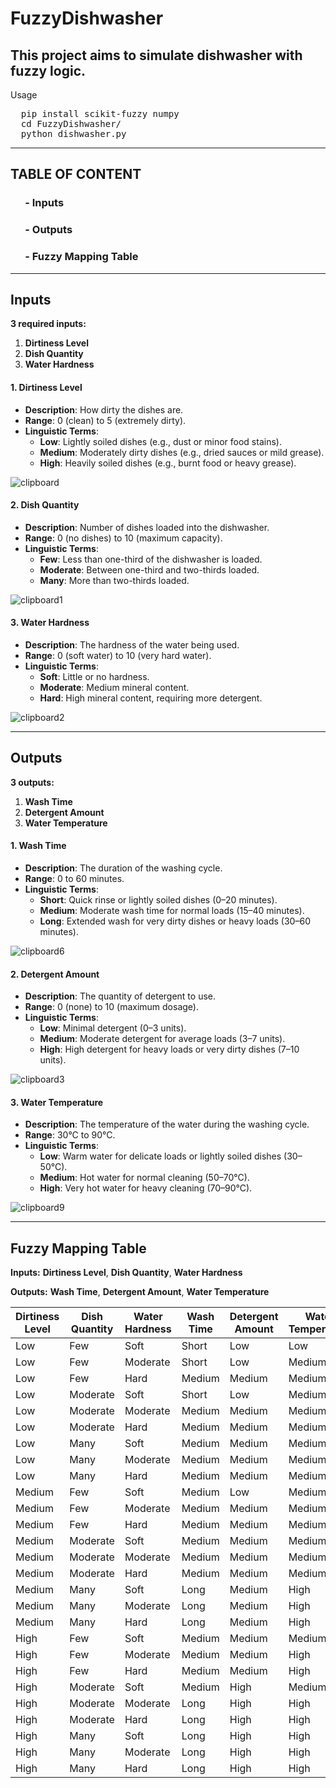 # FuzzyDishwasher
This project aims to simulate dishwasher with fuzzy logic.
---

Usage

<pre>
  pip install scikit-fuzzy numpy
  cd FuzzyDishwasher/
  python dishwasher.py
</pre>

---

## TABLE OF CONTENT
### $~~~~~$ - Inputs
### $~~~~~$ - Outputs
### $~~~~~$ - Fuzzy Mapping Table

---

## **Inputs**

**3 required inputs:**
1) **Dirtiness Level**
2) **Dish Quantity**
3) **Water Hardness**

#### **1. Dirtiness Level**
- **Description**: How dirty the dishes are.
- **Range**: 0 (clean) to 5 (extremely dirty).
- **Linguistic Terms**:
  - **Low**: Lightly soiled dishes (e.g., dust or minor food stains).
  - **Medium**: Moderately dirty dishes (e.g., dried sauces or mild grease).
  - **High**: Heavily soiled dishes (e.g., burnt food or heavy grease).

![clipboard](https://github.com/user-attachments/assets/f2a28d7d-6046-452a-85cd-3725144d7335)

#### **2. Dish Quantity**
- **Description**: Number of dishes loaded into the dishwasher.
- **Range**: 0 (no dishes) to 10 (maximum capacity).
- **Linguistic Terms**:
  - **Few**: Less than one-third of the dishwasher is loaded.
  - **Moderate**: Between one-third and two-thirds loaded.
  - **Many**: More than two-thirds loaded.
    
![clipboard1](https://github.com/user-attachments/assets/c3613b86-6466-42c7-b9e9-84dce9913cdf)

#### **3. Water Hardness**
- **Description**: The hardness of the water being used.
- **Range**: 0 (soft water) to 10 (very hard water).
- **Linguistic Terms**:
  - **Soft**: Little or no hardness.
  - **Moderate**: Medium mineral content.
  - **Hard**: High mineral content, requiring more detergent.

![clipboard2](https://github.com/user-attachments/assets/58309794-dbde-4039-ba5b-062dd2972e17)

---
## **Outputs**

**3 outputs:**
1) **Wash Time**
2) **Detergent Amount**
3) **Water Temperature**

#### **1. Wash Time**
- **Description**: The duration of the washing cycle.
- **Range**: 0 to 60 minutes.
- **Linguistic Terms**:
  - **Short**: Quick rinse or lightly soiled dishes (0–20 minutes).
  - **Medium**: Moderate wash time for normal loads (15–40 minutes).
  - **Long**: Extended wash for very dirty dishes or heavy loads (30–60 minutes).

![clipboard6](https://github.com/user-attachments/assets/5a662a54-bd11-444f-9229-7c4489173283)

#### **2. Detergent Amount**
- **Description**: The quantity of detergent to use.
- **Range**: 0 (none) to 10 (maximum dosage).
- **Linguistic Terms**:
  - **Low**: Minimal detergent (0–3 units).
  - **Medium**: Moderate detergent for average loads (3–7 units).
  - **High**: High detergent for heavy loads or very dirty dishes (7–10 units).

![clipboard3](https://github.com/user-attachments/assets/659e995e-fabc-4f6d-b1c5-d65ac0c988b1)

#### **3. Water Temperature**
- **Description**: The temperature of the water during the washing cycle.
- **Range**: 30°C to 90°C.
- **Linguistic Terms**:
  - **Low**: Warm water for delicate loads or lightly soiled dishes (30–50°C).
  - **Medium**: Hot water for normal cleaning (50–70°C).
  - **High**: Very hot water for heavy cleaning (70–90°C).

![clipboard9](https://github.com/user-attachments/assets/61bbf453-9e58-466f-b5f4-785b15877edc)

---
## **Fuzzy Mapping Table**

**Inputs:** **Dirtiness Level**, **Dish Quantity**, **Water Hardness**

**Outputs:** **Wash Time**, **Detergent Amount**, **Water Temperature**

| **Dirtiness Level** | **Dish Quantity** | **Water Hardness** | **Wash Time** | **Detergent Amount** | **Water Temperature** |
|---------------------|-------------------|--------------------|---------------|----------------------|-----------------------|
| Low                 | Few              | Soft               | Short         | Low                  | Low                   |
| Low                 | Few              | Moderate           | Short         | Low                  | Medium                |
| Low                 | Few              | Hard               | Medium        | Medium               | Medium                |
| Low                 | Moderate         | Soft               | Short         | Low                  | Medium                |
| Low                 | Moderate         | Moderate           | Medium        | Medium               | Medium                |
| Low                 | Moderate         | Hard               | Medium        | Medium               | Medium                |
| Low                 | Many             | Soft               | Medium        | Medium               | Medium                |
| Low                 | Many             | Moderate           | Medium        | Medium               | Medium                |
| Low                 | Many             | Hard               | Medium        | Medium               | Medium                |
| Medium              | Few              | Soft               | Medium        | Low                  | Medium                |
| Medium              | Few              | Moderate           | Medium        | Medium               | Medium                |
| Medium              | Few              | Hard               | Medium        | Medium               | Medium                |
| Medium              | Moderate         | Soft               | Medium        | Medium               | Medium                |
| Medium              | Moderate         | Moderate           | Medium        | Medium               | Medium                |
| Medium              | Moderate         | Hard               | Medium        | Medium               | Medium                |
| Medium              | Many             | Soft               | Long          | Medium               | High                  |
| Medium              | Many             | Moderate           | Long          | Medium               | High                  |
| Medium              | Many             | Hard               | Long          | Medium               | High                  |
| High                | Few              | Soft               | Medium        | Medium               | Medium                |
| High                | Few              | Moderate           | Medium        | Medium               | High                  |
| High                | Few              | Hard               | Medium        | Medium               | High                  |
| High                | Moderate         | Soft               | Medium        | High                 | Medium                |
| High                | Moderate         | Moderate           | Long          | High                 | High                  |
| High                | Moderate         | Hard               | Long          | High                 | High                  |
| High                | Many             | Soft               | Long          | High                 | High                  |
| High                | Many             | Moderate           | Long          | High                 | High                  |
| High                | Many             | Hard               | Long          | High                 | High                  |
